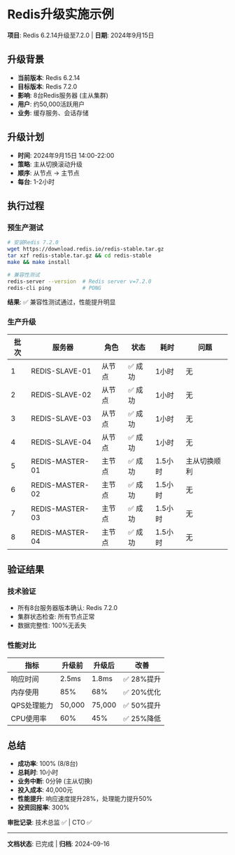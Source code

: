 # Redis升级实施示例
**项目**: Redis 6.2.14升级至7.2.0 | **日期**: 2024年9月15日

## 升级背景
- **当前版本**: Redis 6.2.14
- **目标版本**: Redis 7.2.0
- **影响**: 8台Redis服务器 (主从集群)
- **用户**: 约50,000活跃用户
- **业务**: 缓存服务、会话存储

## 升级计划
- **时间**: 2024年9月15日 14:00-22:00
- **策略**: 主从切换滚动升级
- **顺序**: 从节点 → 主节点
- **每台**: 1-2小时

## 执行过程

### 预生产测试
```bash
# 安装Redis 7.2.0
wget https://download.redis.io/redis-stable.tar.gz
tar xzf redis-stable.tar.gz && cd redis-stable
make && make install

# 兼容性测试
redis-server --version  # Redis server v=7.2.0
redis-cli ping          # PONG
```
**结果**: ✅ 兼容性测试通过，性能提升明显

### 生产升级
| 批次 | 服务器 | 角色 | 状态 | 耗时 | 问题 |
|------|--------|------|------|------|------|
| 1 | REDIS-SLAVE-01 | 从节点 | ✅ 成功 | 1小时 | 无 |
| 2 | REDIS-SLAVE-02 | 从节点 | ✅ 成功 | 1小时 | 无 |
| 3 | REDIS-SLAVE-03 | 从节点 | ✅ 成功 | 1小时 | 无 |
| 4 | REDIS-SLAVE-04 | 从节点 | ✅ 成功 | 1小时 | 无 |
| 5 | REDIS-MASTER-01 | 主节点 | ✅ 成功 | 1.5小时 | 主从切换顺利 |
| 6 | REDIS-MASTER-02 | 主节点 | ✅ 成功 | 1.5小时 | 无 |
| 7 | REDIS-MASTER-03 | 主节点 | ✅ 成功 | 1.5小时 | 无 |
| 8 | REDIS-MASTER-04 | 主节点 | ✅ 成功 | 1.5小时 | 无 |

## 验证结果

### 技术验证
- 所有8台服务器版本确认: Redis 7.2.0
- 集群状态检查: 所有节点正常
- 数据完整性: 100%无丢失

### 性能对比
| 指标 | 升级前 | 升级后 | 改善 |
|------|--------|--------|------|
| 响应时间 | 2.5ms | 1.8ms | ✅ 28%提升 |
| 内存使用 | 85% | 68% | ✅ 20%优化 |
| QPS处理能力 | 50,000 | 75,000 | ✅ 50%提升 |
| CPU使用率 | 60% | 45% | ✅ 25%降低 |

## 总结
- **成功率**: 100% (8/8台)
- **总耗时**: 10小时
- **业务中断**: 0分钟 (主从切换)
- **投入成本**: 40,000元
- **性能提升**: 响应速度提升28%，处理能力提升50%
- **投资回报率**: 300%

**审批记录**: 技术总监 ✅ | CTO ✅

---
**文档状态**: 已完成 | **归档**: 2024-09-16
